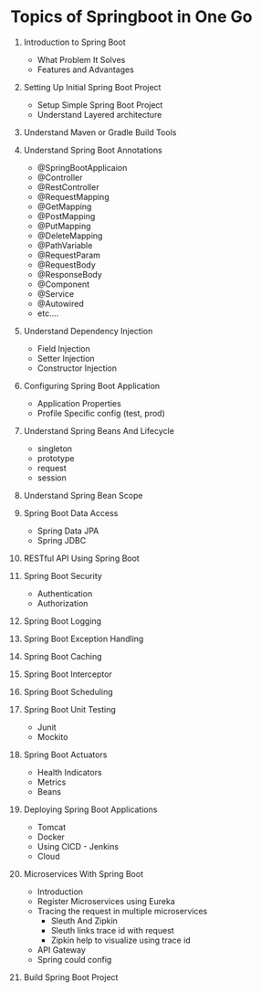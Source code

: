# Topics of Springboot in One Go

1. Introduction to Spring Boot
    - What Problem It Solves
    - Features and Advantages

2. Setting Up Initial Spring Boot Project
    - Setup Simple Spring Boot Project
    - Understand Layered architecture

3. Understand Maven or Gradle Build Tools

4. Understand Spring Boot Annotations
    - @SpringBootApplicaion
    - @Controller
    - @RestController
    - @RequestMapping
    - @GetMapping
    - @PostMapping
    - @PutMapping
    - @DeleteMapping
    - @PathVariable
    - @RequestParam
    - @RequestBody
    - @ResponseBody
    - @Component
    - @Service
    - @Autowired
    - etc....

5. Understand Dependency Injection
    - Field Injection
    - Setter Injection
    - Constructor Injection

6. Configuring Spring Boot Application
    - Application Properties
    - Profile Specific config (test, prod)

7. Understand Spring Beans And Lifecycle
    - singleton
    - prototype
    - request
    - session

8. Understand Spring Bean Scope

9. Spring Boot Data Access
    - Spring Data JPA
    - Spring JDBC

10. RESTful API Using Spring Boot

11. Spring Boot Security
    - Authentication
    - Authorization

12. Spring Boot Logging

13. Spring Boot Exception Handling

14. Spring Boot Caching

15. Spring Boot Interceptor

16. Spring Boot Scheduling

17. Spring Boot Unit Testing
    - Junit
    - Mockito

18. Spring Boot Actuators
    - Health Indicators
    - Metrics
    - Beans

19. Deploying Spring Boot Applications
    - Tomcat
    - Docker
    - Using CICD - Jenkins
    - Cloud

20. Microservices With Spring Boot
    - Introduction
    - Register Microservices using Eureka
    - Tracing the request in multiple microservices
        - Sleuth And Zipkin
        - Sleuth links trace id with request
        - Zipkin help to visualize using trace id
    - API Gateway
    - Spring could config

21. Build Spring Boot Project
